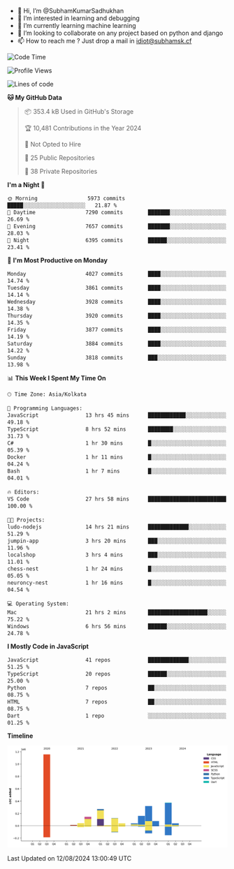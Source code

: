 - 👋 Hi, I’m @SubhamKumarSadhukhan
- 👀 I’m interested in learning and debugging
- 🌱 I’m currently learning machine learning
- 💞️ I’m looking to collaborate on any project based on python and django
- 📫 How to reach me ?
      Just drop a mail in idiot@subhamsk.cf

<!---
SubhamKumarSadhukhan/SubhamKumarSadhukhan is a ✨ special ✨ repository because its `README.md` (this file) appears on your GitHub profile.
You can click the Preview link to take a look at your changes.
--->


<!--START_SECTION:waka-->
![Code Time](http://img.shields.io/badge/Code%20Time-2%2C399%20hrs%2059%20mins-blue)

![Profile Views](http://img.shields.io/badge/Profile%20Views-0-blue)

![Lines of code](https://img.shields.io/badge/From%20Hello%20World%20I%27ve%20Written-2.8%20million%20lines%20of%20code-blue)

**🐱 My GitHub Data** 

> 📦 353.4 kB Used in GitHub's Storage 
 > 
> 🏆 10,481 Contributions in the Year 2024
 > 
> 🚫 Not Opted to Hire
 > 
> 📜 25 Public Repositories 
 > 
> 🔑 38 Private Repositories 
 > 
**I'm a Night 🦉** 

```text
🌞 Morning                5973 commits        █████░░░░░░░░░░░░░░░░░░░░   21.87 % 
🌆 Daytime                7290 commits        ███████░░░░░░░░░░░░░░░░░░   26.69 % 
🌃 Evening                7657 commits        ███████░░░░░░░░░░░░░░░░░░   28.03 % 
🌙 Night                  6395 commits        ██████░░░░░░░░░░░░░░░░░░░   23.41 % 
```
📅 **I'm Most Productive on Monday** 

```text
Monday                   4027 commits        ████░░░░░░░░░░░░░░░░░░░░░   14.74 % 
Tuesday                  3861 commits        ████░░░░░░░░░░░░░░░░░░░░░   14.14 % 
Wednesday                3928 commits        ████░░░░░░░░░░░░░░░░░░░░░   14.38 % 
Thursday                 3920 commits        ████░░░░░░░░░░░░░░░░░░░░░   14.35 % 
Friday                   3877 commits        ████░░░░░░░░░░░░░░░░░░░░░   14.19 % 
Saturday                 3884 commits        ████░░░░░░░░░░░░░░░░░░░░░   14.22 % 
Sunday                   3818 commits        ███░░░░░░░░░░░░░░░░░░░░░░   13.98 % 
```


📊 **This Week I Spent My Time On** 

```text
🕑︎ Time Zone: Asia/Kolkata

💬 Programming Languages: 
JavaScript               13 hrs 45 mins      ████████████░░░░░░░░░░░░░   49.18 % 
TypeScript               8 hrs 52 mins       ████████░░░░░░░░░░░░░░░░░   31.73 % 
C#                       1 hr 30 mins        █░░░░░░░░░░░░░░░░░░░░░░░░   05.39 % 
Docker                   1 hr 11 mins        █░░░░░░░░░░░░░░░░░░░░░░░░   04.24 % 
Bash                     1 hr 7 mins         █░░░░░░░░░░░░░░░░░░░░░░░░   04.01 % 

🔥 Editors: 
VS Code                  27 hrs 58 mins      █████████████████████████   100.00 % 

🐱‍💻 Projects: 
ludo-nodejs              14 hrs 21 mins      █████████████░░░░░░░░░░░░   51.29 % 
jumpin-app               3 hrs 20 mins       ███░░░░░░░░░░░░░░░░░░░░░░   11.96 % 
localshop                3 hrs 4 mins        ███░░░░░░░░░░░░░░░░░░░░░░   11.01 % 
chess-nest               1 hr 24 mins        █░░░░░░░░░░░░░░░░░░░░░░░░   05.05 % 
neuroncy-nest            1 hr 16 mins        █░░░░░░░░░░░░░░░░░░░░░░░░   04.54 % 

💻 Operating System: 
Mac                      21 hrs 2 mins       ███████████████████░░░░░░   75.22 % 
Windows                  6 hrs 56 mins       ██████░░░░░░░░░░░░░░░░░░░   24.78 % 
```

**I Mostly Code in JavaScript** 

```text
JavaScript               41 repos            █████████████░░░░░░░░░░░░   51.25 % 
TypeScript               20 repos            ██████░░░░░░░░░░░░░░░░░░░   25.00 % 
Python                   7 repos             ██░░░░░░░░░░░░░░░░░░░░░░░   08.75 % 
HTML                     7 repos             ██░░░░░░░░░░░░░░░░░░░░░░░   08.75 % 
Dart                     1 repo              ░░░░░░░░░░░░░░░░░░░░░░░░░   01.25 % 
```



**Timeline**

![Lines of Code chart](https://raw.githubusercontent.com/SubhamKumarSadhukhan/SubhamKumarSadhukhan/main/assets/bar_graph.png)


 Last Updated on 12/08/2024 13:00:49 UTC
<!--END_SECTION:waka-->
